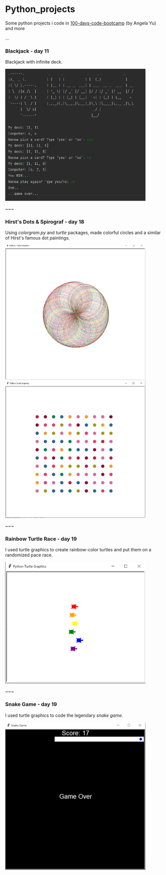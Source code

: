 # Python_projects

Some python projects i code in [100-days-code-bootcamp](https://www.udemy.com/course/100-days-of-code/) (by Angela Yu) and more

...
   
   

### **Blackjack** - day 11 

Blackjack with infinite deck.

<img src ="img/blackjack.png" width= "450">

\~~~

### **Hirst's Dots & Spirograf** - day 18

Using _colorgram.py_ and _turtle_ packages, made colorful circles and a similar of Hirst's famous dot paintings.


<img src ="img/spirograf.png" width= "450">
<img src ="img/hirst.png" width= "450">

\~~~

### **Rainbow Turtle Race** - day 19

I used turtle graphics to create rainbow-color turtles and put them on a randomized pace race.


<img src ="img/turtle-race.png" width= "450">

\~~~

### **Snake Game** - day 19

I used turtle graphics to code the legendary *snake game*.


<img src ="img/snake.png" width= "450">
